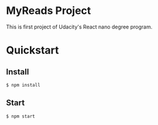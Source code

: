 # MyReads Project

This is first project of Udacity's React nano degree program.


# Quickstart

## Install 

    $ npm install 
    
## Start
    $ npm start 